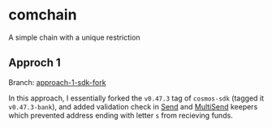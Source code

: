 # comchain

A simple chain with a unique restriction

## Approch 1

Branch: [approach-1-sdk-fork](https://github.com/arnabghose997/compchain/tree/approach-1-sdk-fork)

In this approach, I essentially forked the `v0.47.3` tag of `cosmos-sdk` (tagged it `v0.47.3-bank`), and added validation check in [Send](https://github.com/arnabghose997/cosmos-sdk/blob/0d9b367a6a688e27e81b7ceab4fca8192f488e10/x/bank/keeper/msg_server.go#L44) and [MultiSend](https://github.com/arnabghose997/cosmos-sdk/blob/0d9b367a6a688e27e81b7ceab4fca8192f488e10/x/bank/keeper/msg_server.go#L81) keepers which prevented address ending with letter `s` from recieving funds.

